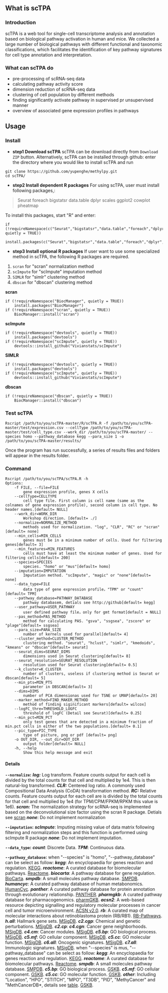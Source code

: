 ## What is scTPA
### Introduction
scTPA is a web tool for single-cell transcriptome analysis and annotation based on biological pathway activation in human and mice. We collected a large number of biological pathways with different functional and taxonomic classifications, which facilitates the identification of key pathway signatures for cell type annotation and interpretation. 
### What can scTPA do
* pre-processing of scRNA-seq data
* calculating pathway activity score
* dimension reduction of scRNA-seq data
* clustering of cell population by different methods
* finding significantly activate pathway in supervised pr unsupervised manner
* overview of associated gene expression profiles in pathways
## Usage
### Install
* **step1 Download scTPA**
scTPA can be download directly  from `Download ZIP` button. Alternatively, scTPA can be installed through github: enter the directory where you would like to install scTPA and run
```
git clone https://github.com/yupenghe/methylpy.git
cd scTPA/
```
* **step2 Install dependent R packages**
For using scTPA, user must install following packages,:
>Seurat
>foreach
>bigstatsr
>data.table
dplyr
scales
ggplot2
cowplot
pheatmap

To install this packages, start "R" and enter:
```
if (!requireNamespace(c("Seurat","bigstatsr","data.table","foreach","dplyr","scales","ggplot2","cowplot","pheatmap"), quietly = TRUE))
    install.packages(c("Seurat","bigstatsr","data.table","foreach","dplyr","scales","ggplot2","cowplot","pheatmap"))
```
* **step3 Install optional R packages**
If user want to use some specialized method in scTPA, the following R packages are required.
1. `scran` for "scran" normalization method
2. `scImpute` for "scImpute" imputation method
3. `SIMLR` for "simlr" clustering method
4. `dbscan` for "dbscan" clustering method 

**scran**
```
if (!requireNamespace("BiocManager", quietly = TRUE))
    install.packages("BiocManager")
if (!requireNamespace("scran", quietly = TRUE))
    BiocManager::install("scran")
```
**scImpute**
```
if (!requireNamespace("devtools", quietly = TRUE))
    install.packages("devtools")
if (!requireNamespace("scImpute", quietly = TRUE))
    devtools::install_github("Vivianstats/scImpute")
```
**SIMLR**
```
if (!requireNamespace("devtools", quietly = TRUE))
    install.packages("devtools")
if (!requireNamespace("scImpute", quietly = TRUE))
    devtools::install_github("Vivianstats/scImpute")
```
**dbscan**
```
if (!requireNamespace("dbscan", quietly = TRUE))
    BiocManager::install("dbscan")
```
### Test scTPA
```
Rscript /path/to/you/scTPA-master/R/scTPA.R -f /path/to/you/scTPA-master/test/expression.csv --cellType /path/to/you/scTPA-master/test/cell_type.csv --work_dir /path/to/you/scTPA-master/ --species homo --pathway_database kegg --para_size 1 -o /path/to/you/scTPA-master/results/
```
Once the program has run successfully, a series of results files and folders will appear in the results folder.
### Command

```
Rscript /path/to/you/scTPA/scTPA.R -h
Options:
    -f FILE, --file=FILE
        gene expression profile, genes X cells
    --cellType=CELLTYPE
        cell type file. First column is cell name (same as the colnames of gene expression profile), second column is cell type. No header names.[default= NULL]
    --work_dir=WORK_DIR
        Workshop direction. [default= ./]
    --normalize=NORMALIZE_METHOD
        methods used for normalization. "log", "CLR", "RC" or "scran"[default= none]
    --min_cells=MIN_CELLS
        genes must be in a minimum number of cells. Used for filtering genes[default= 3]
    --min_features=MIN_FEATURES
        cells must have at least the minimum number of genes. Used for filtering cells[default= 200]
    --species=SPECIES
        species. "homo" or "mus"[default= homo]
    --imputation=IMPUTATION
        Imputation method. "scImpute", "magic" or "none"[default= none]
    --data_type=FILE
        data type of gene expression profile，"TPM" or "count"[default= TPM]
    --pathway_database=PATHWAY_DATABASE
        pathway databasem, detials see http://github[default= kegg]
    --user_pathway=USER_PATHWAY
        user defined pathway file，only for gmt format[default = NULL]
    --pas_method=PAS_METHOD
        method for calculating PAS. "gsva", "ssgsea", "zscore" or "plage"[default= ssgsea]
    --para_size=PARA_SIZE
        number of kernels used for parallel[default= 4]
    --cluster_method=CLUSTER_METHOD
        clustering method. "seurat", "hclust", "simlr", "kmedoids", "kmeans" or "dbscan"[default= seurat]
    --seurat_dims=SEURAT_DIMS
        dimensions used in Seurat clustering[default= 8]
    --seurat_resolution=SEURAT_RESOLUTION
        resolution used for Seurat clustering[default= 0.5]
    --k_cluster=K_CLUSTER
        number of clusters, useless if clustering method is Seurat or dbscan[default= 5]
    --min_pts=MIN_PTS
        parameter in DBSCAN[default= 3]
    --dims=DIMS
        number of PCA dimensionas used for TSNE or UMAP[default= 20]
    --marker_method=FIND_MAKER_METHOD
        method of finding siginificant markers[default= wilcox]
    --logFC_thre=THRESHOLD_LOGFC
        threshold of logFC (Detail see Seurat)[default= 0.25]
    --min_pct=MIN_PCT
        only test genes that are detected in a minimum fraction of min.pct cells in either of the two populations.[default= 0.1]
    --pic_type=PIC_TYPE
        type of picture, png or pdf [default= png]
    -o OUT_DIR, --out_dir=OUT_DIR
        output folder[default= NULL]
    -h, --help
        Show this help message and exit
```
#### Details
**`--normalize`:**
***log:*** Log transform. Feature counts output for each cell is divided by the total counts for that cell and multiplied by 1e4. This is then natural-log transformed.
***CLR:*** Centered log ratio. A commonly used Compositional Data Analysis (CoDA) transformation method.
***RC:*** Relative counts. Feature counts output for each cell are is divided by the total counts for that cell and multiplied by 1e4 (for TPM/CPM/FPKM/RPKM this value is 1e6).
***scran:*** The normalization strategy for scRNA-seq is implemented based on the deconvolutional size factor using the scran R package. Detials see [scran](https://github.com/MarioniLab/scran)
***none***: Do not implement normalization

**`--imputation`:**
***scImpute***: Imputing missing value of data matrix following filtering and normalization steps and this function is performed using scImpute R package
***none***: Do not implement imputation.

**`--data_type`:**
***count***: Discrete Data.
***TPM***: Continuous data.

**`--pathway_database`:**
when "--species" is "homo", "--pathway_database" can be select as follow:
***kegg***: An encyclopaedia for genes reaction and regulation. [KEGG](https://www.genome.jp/kegg/). 
***reactome***: A curated database for biomolecular pathways. [Reactome](https://reactome.org/). 
***biocarta***: A pathway database for gene regulation. [BioCarta](https://www.liebertpub.com/doi/pdf/10.1089/152791601750294344). 
***smpdb***: A small molecules pathway database. [SMPDB](https://smpdb.ca/). 
***humancyc***: A curated pathway database of human metabonomics. [HumanCyc](https://humancyc.org/). 
***panther***: A curated pathway database for protein annotation through evolutionary relationship. [PANTHER](http://www.pantherdb.org/). 
***pharmgkb***: A curated pathway database for pharmacogenomics. [pharmGKB](https://www.pharmgkb.org/). 
***acsn2***: A web-based resource depicting signalling and regulatory molecular processes in cancer cell and tumor microenvironment. [ACSN v2.0](https://acsn.curie.fr/ACSN2/ACSN2.html). 
***rb***: A curated map of molecular interactions about retinoblastoma protein (RB/RB1). [RB-Pathways](http://bioinfo-out.curie.fr/projects/rbpathway/). 
***h.all***: Hallmark gene sets. [MSigDB](https://www.gsea-msigdb.org/gsea/msigdb/index.jsp). 
***c2.cgp***: Chemical and genetic perturbations. [MSigDB](https://www.gsea-msigdb.org/gsea/msigdb/index.jsp). 
***c2.cp***: 
***c4.cgn***: Cancer gene neighborhoods. [MSigDB](https://www.gsea-msigdb.org/gsea/msigdb/index.jsp). 
***c4.cm***: Cancer modules. [MSigDB](https://www.gsea-msigdb.org/gsea/msigdb/index.jsp). 
***c5.bp***: GO biological process. [MSigDB](https://www.gsea-msigdb.org/gsea/msigdb/index.jsp). 
***c5.mf***: GO cellular component. [MSigDB](https://www.gsea-msigdb.org/gsea/msigdb/index.jsp). 
***c5.cc***: GO molecular function. [MSigDB](https://www.gsea-msigdb.org/gsea/msigdb/index.jsp). 
***c6.all***: Oncogenic signatures. [MSigDB](https://www.gsea-msigdb.org/gsea/msigdb/index.jsp). 
***c7.all***: Immunologic signatures. [MSigDB](https://www.gsea-msigdb.org/gsea/msigdb/index.jsp). 
when "--species" is mus, "--pathway_database" can be select as follow:
***kegg***: An encyclopaedia for genes reaction and regulation. [KEGG](https://www.genome.jp/kegg/). 
***reactome***: A curated database for biomolecular pathways. [Reactome](https://reactome.org/). 
***smpdb***: A small molecules pathway database. [SMPDB](https://smpdb.ca/). 
***c5.bp***: GO biological process. [GSKB](http://ge-lab.org/gskb/). 
***c5.mf***: GO cellular component. [GSKB](http://ge-lab.org/gskb/). 
***c5.cc***: GO molecular function. [GSKB](http://ge-lab.org/gskb/). 
***other***: Including "Location", "HPO", "STITCH", "MPO", "T3DB", "PID", "MethyCancer" and "MethCancerDB*, details see [table](http://ge-lab.org/gskb/Table%201-sources.pdf). [GSKB](http://ge-lab.org/gskb/). 


